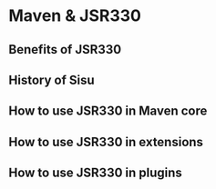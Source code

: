 # Maven & JSR330

## Benefits of JSR330

## History of Sisu

## How to use JSR330 in Maven core

## How to use JSR330 in extensions

## How to use JSR330 in plugins

